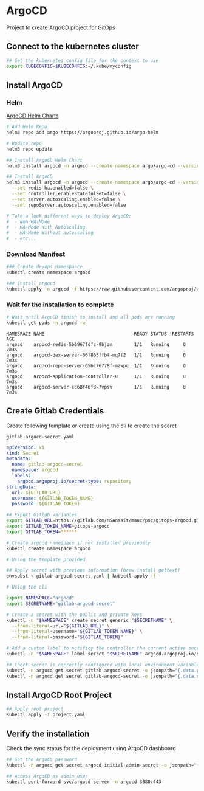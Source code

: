 # ArgoCD

Project to create ArgoCD project for GitOps

## Connect to the kubernetes cluster

```bash
## Set the kubernetes config file for the context to use
export KUBECONFIG=$KUBECONFIG:~/.kube/myconfig
```

## Install ArgoCD

### Helm

[ArgoCD Helm Charts](https://github.com/argoproj/argo-helm/tree/master/charts/argo-cd)

```bash
# Add Helm Repo
helm3 repo add argo https://argoproj.github.io/argo-helm

# Update repo
helm3 repo update

## Install ArgoCD Helm Chart
helm3 install argocd -n argocd --create-namespace argo/argo-cd --version 4.3.1

## Install ArgoCD
helm3 install argocd -n argocd --create-namespace argo/argo-cd --version 4.3.1 \
  --set redis-ha.enabled=false \
  --set controller.enableStatefulSet=false \
  --set server.autoscaling.enabled=false \
  --set repoServer.autoscaling.enabled=false

# Take a look different ways to deploy ArgoCD: 
#  - Non HA-Mode
#  - HA-Mode With Autoscaling
#  - HA-Mode Without autoscaling
#  - etc...
```

### Download Manifest

```bash
### Create devops namespaace
kubectl create namespace argocd

### Install argocd 
kubectl apply -n argocd -f https://raw.githubusercontent.com/argoproj/argo-cd/stable/manifests/install.yaml
```

### Wait for the installation to complete

```bash
# Wait until ArgoCD finish to install and all pods are running
kubectl get pods -n argocd -w
```

```console
NAMESPACE NAME                                 READY STATUS  RESTARTS  AGE
argocd    argocd-redis-5b6967fdfc-9bjzm        1/1   Running     0     7m3s
argocd    argocd-dex-server-66f865ffb4-mq7f2   1/1   Running     0     7m3s
argocd    argocd-repo-server-656c76778f-mzwpg  1/1   Running     0     7m3s
argocd    argocd-application-controller-0      1/1   Running     0     7m3s
argocd    argocd-server-cd68f46f8-7vpsv        1/1   Running     0     7m3s
```

## Create Gitlab Credentials

Create following template or create using the cli to create the secret

`gitlab-argocd-secret.yaml`

```yaml
apiVersion: v1
kind: Secret
metadata:
  name: gitlab-argocd-secret
  namespace: argocd
  labels:
    argocd.argoproj.io/secret-type: repository
stringData:
  url: ${GITLAB_URL}
  username: ${GITLAB_TOKEN_NAME}
  password: ${GITLAB_TOKEN}
```

```bash
## Export Gitlab variables
export GITLAB_URL=https://gitlab.com/MSAnsait/mauc/poc/gitops-argocd.git
export GITLAB_TOKEN_NAME=gitops-argocd
export GITLAB_TOKEN=******

# Create argocd namespace if not installed previously
kubectl create namespace argocd

# Using the template provided

## Apply secret with previous information (brew install gettext)
envsubst < gitlab-argocd-secret.yaml | kubectl apply -f -

# Using the cli

export NAMESPACE="argocd"
export SECRETNAME="gitlab-argocd-secret"

# Create a secret with the public and private keys
kubectl -n "$NAMESPACE" create secret generic "$SECRETNAME" \
  --from-literal=url="${GITLAB_URL}" \
  --from-literal=username="${GITLAB_TOKEN_NAME}" \
  --from-literal=password="${GITLAB_TOKEN}"

# Add a custom label to notificy the controller the current active secret to use
kubectl -n "$NAMESPACE" label secret "$SECRETNAME" argocd.argoproj.io/secret-type=repository
```

```bash
## Check secret is correctly configured with local environment variables
kubectl -n argocd get secret gitlab-argocd-secret -o jsonpath="{.data.password}" | base64 -d; echo 
kubectl -n argocd get secret gitlab-argocd-secret -o jsonpath="{.data.username}" | base64 -d; echo 
```

## Install ArgoCD Root Project

```bash
## Apply root project
Kubectl apply -f project.yaml
```

## Verify the installation

Check the sync status for the deployment using ArgoCD dashboard

```bash
## Get the ArgoCD password
kubectl -n argocd get secret argocd-initial-admin-secret -o jsonpath="{.data.password}" | base64 -d; echo

## Access ArgoCD as admin user
kubectl port-forward svc/argocd-server -n argocd 8080:443
```

